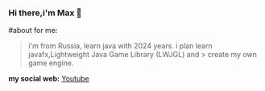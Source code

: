 ### Hi there,i'm Max 👋

#about for me:

>i'm from Russia,
>learn java with 2024 years.
>i plan learn javafx,Lightweight Java Game Library (LWJGL) and   > create my own game engine.

**my social web:**
[Youtube](https://youtube.com/@tpose_?si=VN1l5EG4w97gqYXh)
